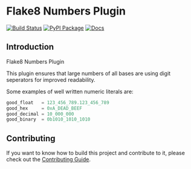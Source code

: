 # Flake8 Numbers Plugin

[![Build Status](https://github.com/frequenz-floss/flake8-numbers/actions/workflows/ci.yaml/badge.svg)](https://github.com/frequenz-floss/flake8-numbers/actions/workflows/ci.yaml)
[![PyPI Package](https://img.shields.io/pypi/v/flake8-numbers)](https://pypi.org/project/flake8-numbers/)
[![Docs](https://img.shields.io/badge/docs-latest-informational)](https://frequenz-floss.github.io/flake8-numbers/)

## Introduction

Flake8 Numbers Plugin

This plugin ensures that large numbers of all bases are using digit seperators for improved readability.

Some examples of well written numeric literals are:

```python
good_float   = 123_456_789.123_456_789
good_hex     = 0xA_DEAD_BEEF
good_decimal = 10_000_000
good_binary  = 0b1010_1010_1010
```

## Contributing

If you want to know how to build this project and contribute to it, please
check out the [Contributing Guide](CONTRIBUTING.md).
